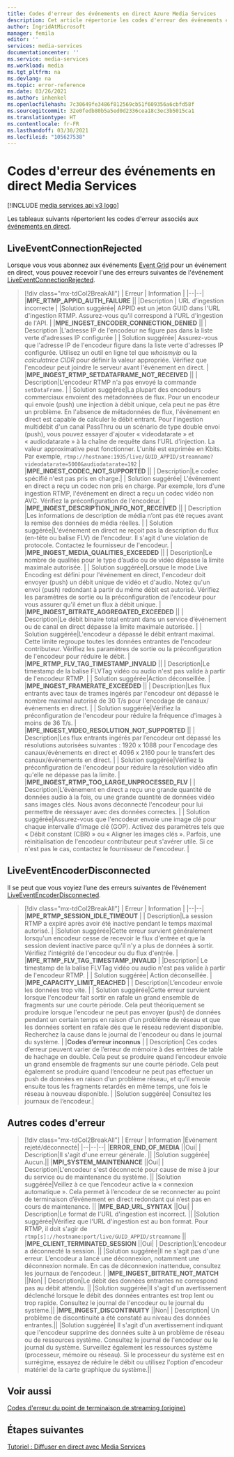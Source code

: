```yaml
---
title: Codes d'erreur des événements en direct Azure Media Services
description: Cet article répertorie les codes d'erreur des événements en direct.
author: IngridAtMicrosoft
manager: femila
editor: ''
services: media-services
documentationcenter: ''
ms.service: media-services
ms.workload: media
ms.tgt_pltfrm: na
ms.devlang: na
ms.topic: error-reference
ms.date: 03/26/2021
ms.author: inhenkel
ms.openlocfilehash: 7c30649fe3486f812569cb51f609356a6cbfd58f
ms.sourcegitcommit: 32e0fedb80b5a5ed0d2336cea18c3ec3b5015ca1
ms.translationtype: HT
ms.contentlocale: fr-FR
ms.lasthandoff: 03/30/2021
ms.locfileid: "105627538"
---
```

# <a name="media-services-live-event-error-codes"></a>Codes d'erreur des événements en direct Media Services

[!INCLUDE [media services api v3 logo](./includes/v3-hr.md)]

Les tableaux suivants répertorient les codes d'erreur associés aux [événements en direct](live-events-outputs-concept.md).

## <a name="liveeventconnectionrejected"></a>LiveEventConnectionRejected

Lorsque vous vous abonnez aux événements [Event Grid](../../event-grid/index.yml) pour un événement en direct, vous pouvez recevoir l'une des erreurs suivantes de l'événement [LiveEventConnectionRejected](monitoring/media-services-event-schemas.md\#liveeventconnectionrejected).
> [!div class="mx-tdCol2BreakAll"]
>| Erreur | Information |
>|--|--|
>|**MPE_RTMP_APPID_AUTH_FAILURE** ||
>|Description | URL d’ingestion incorrecte |
>|Solution suggérée| APPID est un jeton GUID dans l'URL d'ingestion RTMP. Assurez-vous qu'il correspond à l'URL d'ingestion de l'API. |
>|**MPE_INGEST_ENCODER_CONNECTION_DENIED** ||
>| Description |L'adresse IP de l'encodeur ne figure pas dans la liste verte d'adresses IP configurée |
>| Solution suggérée| Assurez-vous que l'adresse IP de l'encodeur figure dans la liste verte d'adresses IP configurée. Utilisez un outil en ligne tel que *whoismyip* ou la *calculatrice CIDR* pour définir la valeur appropriée.  Vérifiez que l'encodeur peut joindre le serveur avant l'événement en direct. |
>|**MPE_INGEST_RTMP_SETDATAFRAME_NOT_RECEIVED** ||
>| Description|L'encodeur RTMP n'a pas envoyé la commande `setDataFrame`. |
>| Solution suggérée|La plupart des encodeurs commerciaux envoient des métadonnées de flux. Pour un encodeur qui envoie (push) une injection à débit unique, cela peut ne pas être un problème. En l'absence de métadonnées de flux, l'événement en direct est capable de calculer le débit entrant.  Pour l'ingestion multidébit d'un canal PassThru ou un scénario de type double envoi (push), vous pouvez essayer d'ajouter « videodatarate » et « audiodatarate » à la chaîne de requête dans l'URL d'injection. La valeur approximative peut fonctionner. L'unité est exprimée en Kbits. Par exemple, `rtmp://hostname:1935/live/GUID_APPID/streamname?videodatarate=5000&audiodatarate=192` |
>|**MPE_INGEST_CODEC_NOT_SUPPORTED** ||
>| Description|Le codec spécifié n'est pas pris en charge.|
>| Solution suggérée| L'événement en direct a reçu un codec non pris en charge. Par exemple, lors d'une ingestion RTMP, l'événement en direct a reçu un codec vidéo non AVC.  Vérifiez la préconfiguration de l'encodeur. |
>|**MPE_INGEST_DESCRIPTION_INFO_NOT_RECEIVED** ||
>| Description |Les informations de description de média n’ont pas été reçues avant la remise des données de média réelles. |
>| Solution suggérée|L'événement en direct ne reçoit pas la description du flux (en-tête ou balise FLV) de l'encodeur. Il s'agit d'une violation de protocole. Contactez le fournisseur de l'encodeur. |
>|**MPE_INGEST_MEDIA_QUALITIES_EXCEEDED** ||
>| Description|Le nombre de qualités pour le type d’audio ou de vidéo dépasse la limite maximale autorisée. |
>| Solution suggérée|Lorsque le mode Live Encoding est défini pour l'événement en direct, l'encodeur doit envoyer (push) un débit unique de vidéo et d'audio.  Notez qu'un envoi (push) redondant à partir du même débit est autorisé. Vérifiez les paramètres de sortie ou la préconfiguration de l'encodeur pour vous assurer qu'il émet un flux à débit unique. |
>|**MPE_INGEST_BITRATE_AGGREGATED_EXCEEDED** ||
>| Description|Le débit binaire total entrant dans un service d’événement ou de canal en direct dépasse la limite maximale autorisée. |
>| Solution suggérée|L'encodeur a dépassé le débit entrant maximal. Cette limite regroupe toutes les données entrantes de l'encodeur contributeur. Vérifiez les paramètres de sortie ou la préconfiguration de l'encodeur pour réduire le débit. |
>|**MPE_RTMP_FLV_TAG_TIMESTAMP_INVALID** ||
>| Description|Le timestamp de la balise FLVTag vidéo ou audio n'est pas valide à partir de l'encodeur RTMP. |
>| Solution suggérée|Action déconseillée. |
>|**MPE_INGEST_FRAMERATE_EXCEEDED** ||
>| Description|Les flux entrants avec taux de trames ingérés par l'encodeur ont dépassé le nombre maximal autorisé de 30 T/s pour l'encodage de canaux/événements en direct. |
>| Solution suggérée|Vérifiez la préconfiguration de l'encodeur pour réduire la fréquence d'images à moins de 36 T/s. |
>|**MPE_INGEST_VIDEO_RESOLUTION_NOT_SUPPORTED** ||
>| Description|Les flux entrants ingérés par l’encodeur ont dépassé les résolutions autorisées suivantes : 1920 x 1088 pour l'encodage des canaux/événements en direct et 4096 x 2160 pour le transfert des canaux/événements en direct. |
>| Solution suggérée|Vérifiez la préconfiguration de l'encodeur pour réduire la résolution vidéo afin qu'elle ne dépasse pas la limite. |
>|**MPE_INGEST_RTMP_TOO_LARGE_UNPROCESSED_FLV** |
>| Description|L’événement en direct a reçu une grande quantité de données audio à la fois, ou une grande quantité de données vidéo sans images clés. Nous avons déconnecté l'encodeur pour lui permettre de réessayer avec des données correctes. |
>| Solution suggérée|Assurez-vous que l'encodeur envoie une image clé pour chaque intervalle d'image clé (GOP).  Activez des paramètres tels que « Débit constant (CBR) » ou « Aligner les images clés ». Parfois, une réinitialisation de l'encodeur contributeur peut s'avérer utile. Si ce n'est pas le cas, contactez le fournisseur de l'encodeur. |

## <a name="liveeventencoderdisconnected"></a>LiveEventEncoderDisconnected

Il se peut que vous voyiez l’une des erreurs suivantes de l’événement [LiveEventEncoderDisconnected](monitoring/media-services-event-schemas.md\#liveeventencoderdisconnected).

> [!div class="mx-tdCol2BreakAll"]
>| Erreur | Information |
>|--|--|
>|**MPE_RTMP_SESSION_IDLE_TIMEOUT** |
>| Description|La session RTMP a expiré après avoir été inactive pendant le temps maximal autorisé. |
>|Solution suggérée|Cette erreur survient généralement lorsqu'un encodeur cesse de recevoir le flux d'entrée et que la session devient inactive parce qu'il n'y a plus de données à sortir. Vérifiez l'intégrité de l'encodeur ou du flux d'entrée. |
>|**MPE_RTMP_FLV_TAG_TIMESTAMP_INVALID** |
>|Description| Le timestamp de la balise FLVTag vidéo ou audio n'est pas valide à partir de l'encodeur RTMP. |
>| Solution suggérée| Action déconseillée. |
>|**MPE_CAPACITY_LIMIT_REACHED** |
>| Description|L’encodeur envoie les données trop vite. |
>| Solution suggérée|Cette erreur survient lorsque l'encodeur fait sortir en rafale un grand ensemble de fragments sur une courte période.  Cela peut théoriquement se produire lorsque l'encodeur ne peut pas envoyer (push) de données pendant un certain temps en raison d'un problème de réseau et que les données sortent en rafale dès que le réseau redevient disponible. Recherchez la cause dans le journal de l'encodeur ou dans le journal du système. |
>|**Codes d’erreur inconnus** |
>| Description| Ces codes d’erreur peuvent varier de l’erreur de mémoire à des entrées de table de hachage en double. Cela peut se produire quand l’encodeur envoie un grand ensemble de fragments sur une courte période.  Cela peut également se produire quand l’encodeur ne peut pas effectuer un push de données en raison d’un problème réseau, et qu’il envoie ensuite tous les fragments retardés en même temps, une fois le réseau à nouveau disponible. |
>|Solution suggérée| Consultez les journaux de l’encodeur.|

## <a name="other-error-codes"></a>Autres codes d'erreur

> [!div class="mx-tdCol2BreakAll"]
>| Erreur | Information |Événement rejeté/déconnecté|
>|--|--|--|
>|**ERROR_END_OF_MEDIA** ||Oui|
>| Description|Il s'agit d'une erreur générale. ||
>|Solution suggérée| Aucun.||
>|**MPI_SYSTEM_MAINTENANCE** ||Oui|
>| Description|L'encodeur s'est déconnecté pour cause de mise à jour du service ou de maintenance du système. ||
>|Solution suggérée|Veillez à ce que l’encodeur active la « connexion automatique ». Cela permet à l’encodeur de se reconnecter au point de terminaison d’événement en direct redondant qui n’est pas en cours de maintenance. ||
>|**MPE_BAD_URL_SYNTAX** ||Oui|
>| Description|Le format de l'URL d'ingestion est incorrect. ||
>|Solution suggérée|Vérifiez que l'URL d'ingestion est au bon format. Pour RTMP, il doit s'agir de `rtmp[s]://hostname:port/live/GUID_APPID/streamname` ||
>|**MPE_CLIENT_TERMINATED_SESSION** ||Oui|
>| Description|L'encodeur a déconnecté la session.  ||
>|Solution suggérée|Il ne s'agit pas d'une erreur. L’encodeur a lancé une déconnexion, notamment une déconnexion normale. En cas de déconnexion inattendue, consultez les journaux de l’encodeur. |
>|**MPE_INGEST_BITRATE_NOT_MATCH** ||Non|
>| Description|Le débit des données entrantes ne correspond pas au débit attendu. ||
>|Solution suggérée|Il s'agit d'un avertissement déclenché lorsque le débit des données entrantes est trop lent ou trop rapide. Consultez le journal de l'encodeur ou le journal du système.||
>|**MPE_INGEST_DISCONTINUITY** ||Non|
>| Description| Un problème de discontinuité a été constaté au niveau des données entrantes.||
>|Solution suggérée| Il s'agit d'un avertissement indiquant que l'encodeur supprime des données suite à un problème de réseau ou de ressources système. Consultez le journal de l'encodeur ou le journal du système. Surveillez également les ressources système (processeur, mémoire ou réseau). Si le processeur du système est en surrégime, essayez de réduire le débit ou utilisez l'option d'encodeur matériel de la carte graphique du système.||

## <a name="see-also"></a>Voir aussi

[Codes d'erreur du point de terminaison de streaming (origine)](streaming-endpoint-error-codes.md)

## <a name="next-steps"></a>Étapes suivantes

[Tutoriel : Diffuser en direct avec Media Services](stream-live-tutorial-with-api.md)
